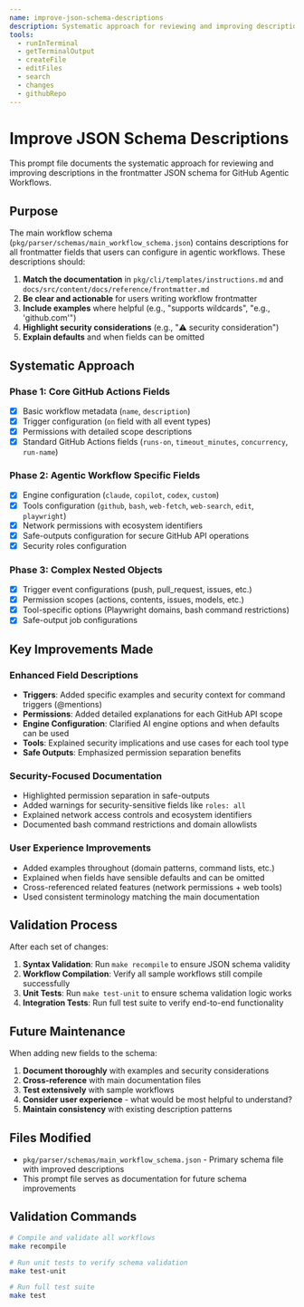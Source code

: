 ```yaml
---
name: improve-json-schema-descriptions
description: Systematic approach for reviewing and improving descriptions in the frontmatter JSON schema for GitHub Agentic Workflows
tools:
  - runInTerminal
  - getTerminalOutput
  - createFile
  - editFiles
  - search
  - changes
  - githubRepo
---
```


# Improve JSON Schema Descriptions

This prompt file documents the systematic approach for reviewing and improving descriptions in the frontmatter JSON schema for GitHub Agentic Workflows.

## Purpose

The main workflow schema (`pkg/parser/schemas/main_workflow_schema.json`) contains descriptions for all frontmatter fields that users can configure in agentic workflows. These descriptions should:

1. **Match the documentation** in `pkg/cli/templates/instructions.md` and `docs/src/content/docs/reference/frontmatter.md`
2. **Be clear and actionable** for users writing workflow frontmatter
3. **Include examples** where helpful (e.g., "supports wildcards", "e.g., 'github.com'")
4. **Highlight security considerations** (e.g., "⚠️ security consideration")
5. **Explain defaults** and when fields can be omitted

## Systematic Approach

### Phase 1: Core GitHub Actions Fields
- [x] Basic workflow metadata (`name`, `description`)
- [x] Trigger configuration (`on` field with all event types)
- [x] Permissions with detailed scope descriptions
- [x] Standard GitHub Actions fields (`runs-on`, `timeout_minutes`, `concurrency`, `run-name`)

### Phase 2: Agentic Workflow Specific Fields
- [x] Engine configuration (`claude`, `copilot`, `codex`, `custom`)
- [x] Tools configuration (`github`, `bash`, `web-fetch`, `web-search`, `edit`, `playwright`)
- [x] Network permissions with ecosystem identifiers
- [x] Safe-outputs configuration for secure GitHub API operations
- [x] Security roles configuration

### Phase 3: Complex Nested Objects
- [x] Trigger event configurations (push, pull_request, issues, etc.)
- [x] Permission scopes (actions, contents, issues, models, etc.)
- [x] Tool-specific options (Playwright domains, bash command restrictions)
- [x] Safe-output job configurations

## Key Improvements Made

### Enhanced Field Descriptions
- **Triggers**: Added specific examples and security context for command triggers (@mentions)
- **Permissions**: Added detailed explanations for each GitHub API scope
- **Engine Configuration**: Clarified AI engine options and when defaults can be used
- **Tools**: Explained security implications and use cases for each tool type
- **Safe Outputs**: Emphasized permission separation benefits

### Security-Focused Documentation
- Highlighted permission separation in safe-outputs
- Added warnings for security-sensitive fields like `roles: all`
- Explained network access controls and ecosystem identifiers
- Documented bash command restrictions and domain allowlists

### User Experience Improvements
- Added examples throughout (domain patterns, command lists, etc.)
- Explained when fields have sensible defaults and can be omitted
- Cross-referenced related features (network permissions + web tools)
- Used consistent terminology matching the main documentation

## Validation Process

After each set of changes:

1. **Syntax Validation**: Run `make recompile` to ensure JSON schema validity
2. **Workflow Compilation**: Verify all sample workflows still compile successfully  
3. **Unit Tests**: Run `make test-unit` to ensure schema validation logic works
4. **Integration Tests**: Run full test suite to verify end-to-end functionality

## Future Maintenance

When adding new fields to the schema:

1. **Document thoroughly** with examples and security considerations
2. **Cross-reference** with main documentation files
3. **Test extensively** with sample workflows
4. **Consider user experience** - what would be most helpful to understand?
5. **Maintain consistency** with existing description patterns

## Files Modified

- `pkg/parser/schemas/main_workflow_schema.json` - Primary schema file with improved descriptions
- This prompt file serves as documentation for future schema improvements

## Validation Commands

```bash
# Compile and validate all workflows
make recompile

# Run unit tests to verify schema validation
make test-unit

# Run full test suite
make test
```